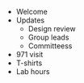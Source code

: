 - Welcome
- Updates
  - Design review
  - Group leads
  - Committeess
- 971 visit
- T-shirts
- Lab hours

